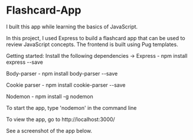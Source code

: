 # Flashcard-App
I built this app while learning the basics of JavaScript.

In this project, I used Express to build a flashcard app that can be used to review JavaScript concepts.
The frontend is built using Pug templates.

Getting started:
Install the following dependencies -> 
Express - npm install express --save

Body-parser - npm install body-parser --save  

Cookie parser - npm install cookie-parser --save  

Nodemon - npm install -g nodemon

To start the app, type 'nodemon' in the command line

To view the app, go to http://localhost:3000/

See a screenshot of the app below.
